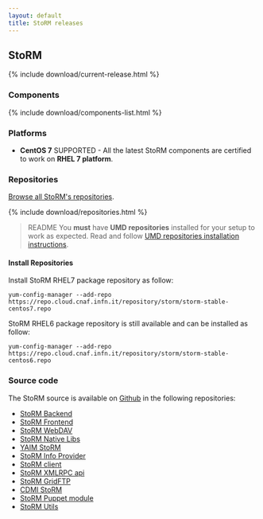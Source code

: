 ```yaml
---
layout: default
title: StoRM releases
---
```


## StoRM

{% include download/current-release.html %}

### Components

{% include download/components-list.html %}

### Platforms

* **CentOS 7** <span class="label label-success">SUPPORTED</span> - All the latest StoRM components are certified to work on **RHEL 7 platform**.

### Repositories <a name="stable-releases">&nbsp;</a>

[<i class="icon-search"></i> Browse all StoRM's repositories][storm-repo-index].

{% include download/repositories.html %}

> <span class="label label-success">README</span> You **must** have **UMD repositories** installed for your setup to work as
expected. Read and follow [UMD repositories installation instructions][umd-install-guide].

#### Install Repositories

Install StoRM RHEL7 package repository as follow:

```shell
yum-config-manager --add-repo https://repo.cloud.cnaf.infn.it/repository/storm/storm-stable-centos7.repo
```

StoRM RHEL6 package repository is still available and can be installed as follow:

```shell
yum-config-manager --add-repo https://repo.cloud.cnaf.infn.it/repository/storm/storm-stable-centos6.repo
```

### Source code

The StoRM source is available on [Github](https://github.com) in the following repositories:

- [StoRM Backend](https://github.com/italiangrid/storm)
- [StoRM Frontend](https://github.com/italiangrid/storm-frontend)
- [StoRM WebDAV](https://github.com/italiangrid/storm-webdav)
- [StoRM Native Libs](https://github.com/italiangrid/storm-native-libs)
- [YAIM StoRM](https://github.com/italiangrid/yaim-storm)
- [StoRM Info Provider](https://github.com/italiangrid/storm-info-provider)
- [StoRM client](https://github.com/italiangrid/storm-client)
- [StoRM XMLRPC api](https://github.com/italiangrid/storm-xmlrpc-api)
- [StoRM GridFTP](https://github.com/italiangrid/storm-gridftp-dsi)
- [CDMI StoRM](https://github.com/italiangrid/cdmi-storm)
- [StoRM Puppet module](https://github.com/italiangrid/storm-puppet-module)
- [StoRM Utils](https://github.com/italiangrid/storm-utils)

[storm-repo-index]: https://repo.cloud.cnaf.infn.it/repository/storm/index.html

[umd-install-guide]: {{site.baseurl}}/documentation/sysadmin-guide/1.11.22/repositories/index.html